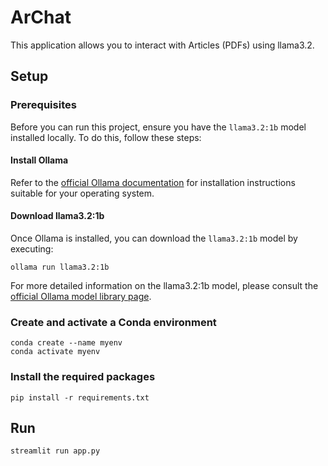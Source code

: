 # ArChat

This application allows you to interact with Articles (PDFs) using llama3.2.

## Setup

### Prerequisites

Before you can run this project, ensure you have the `llama3.2:1b` model installed locally. To do this, follow these steps:

#### Install Ollama  

Refer to the [official Ollama documentation](https://ollama.com/) for installation instructions suitable for your operating system.

#### Download llama3.2:1b

Once Ollama is installed, you can download the `llama3.2:1b` model by executing:

```
ollama run llama3.2:1b
```

For more detailed information on the llama3.2:1b model, please consult the [official Ollama model library page](https://ollama.com/library/llama3.2:1b).

### Create and activate a Conda environment

```
conda create --name myenv
conda activate myenv
```

### Install the required packages

```
pip install -r requirements.txt
```

## Run

```
streamlit run app.py
```